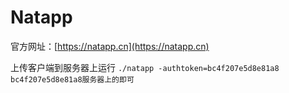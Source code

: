 # Natapp

官方网址：[https://natapp.cn](https://natapp.cn)

上传客户端到服务器上运行 `./natapp -authtoken=bc4f207e5d8e81a8  bc4f207e5d8e81a8服务器上的即可`


